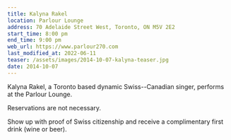 ```yaml
---
title: Kalyna Rakel
location: Parlour Lounge
address: 70 Adelaide Street West, Toronto, ON M5V 2E2
start_time: 8:00 pm
end_time: 9:00 pm
web_url: https://www.parlour270.com
last_modified_at: 2022-06-11
teaser: /assets/images/2014-10-07-kalyna-teaser.jpg
date: 2014-10-07
---
```


Kalyna Rakel, a Toronto based dynamic Swiss--Canadian singer, performs at the
Parlour Lounge.

Reservations are not necessary.

Show up with proof of Swiss citizenship and receive a complimentary first drink
(wine or beer).
